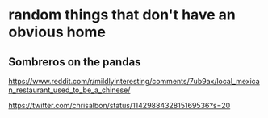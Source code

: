 # random things that don't have an obvious home

## Sombreros on the pandas

https://www.reddit.com/r/mildlyinteresting/comments/7ub9ax/local_mexican_restaurant_used_to_be_a_chinese/

https://twitter.com/chrisalbon/status/1142988432815169536?s=20

